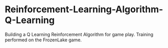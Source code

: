 # Reinforcement-Learning-Algorithm-Q-Learning
Building a Q Learning Reinforcement Algorithm for game play. Training performed on the FrozenLake game.
